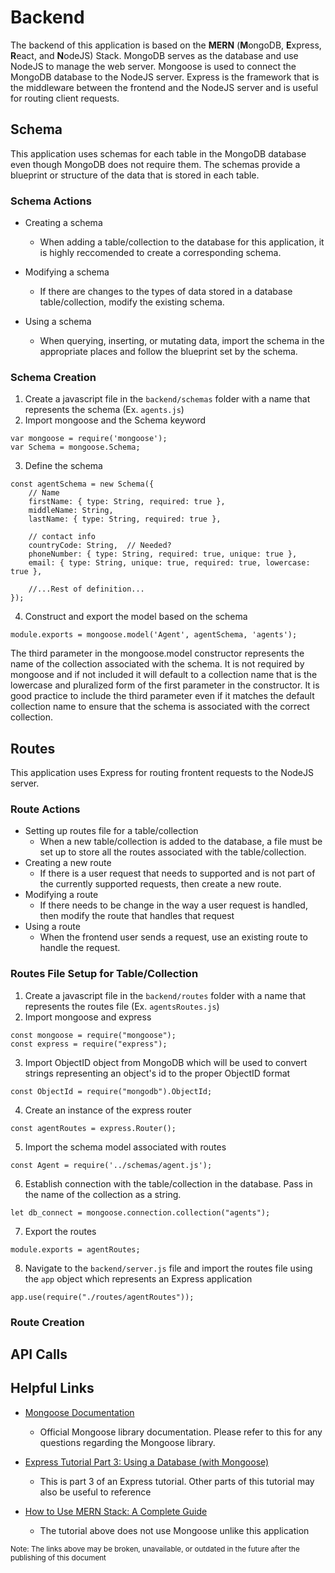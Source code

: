# Backend
The backend of this application is based on the **MERN** (**M**ongoDB, **E**xpress, **R**eact, and **N**odeJS) Stack. MongoDB serves as the database and use NodeJS to manage the web server. Mongoose is used to connect the MongoDB database to the NodeJS server. Express is the framework that is the middleware between the frontend and the NodeJS server and is useful for routing client requests.

## Schema
This application uses schemas for each table in the MongoDB database even though MongoDB does not require them. The schemas provide a blueprint or structure of the data that is stored in each table.

### Schema Actions
- Creating a schema
  - When adding a table/collection to the database for this application, it is highly reccomended to create a corresponding schema.
  
- Modifying a schema
  - If there are changes to the types of data stored in a database table/collection, modify the existing schema.

- Using a schema
  - When querying, inserting, or mutating data, import the schema in the appropriate places and follow the blueprint set by the schema.

### Schema Creation
1. Create a javascript file in the ```backend/schemas``` folder with a name that represents the schema (Ex. ```agents.js```)
2. Import mongoose and the Schema keyword 
```
var mongoose = require('mongoose');
var Schema = mongoose.Schema;
```
3. Define the schema 
```
const agentSchema = new Schema({
    // Name
    firstName: { type: String, required: true },
    middleName: String,
    lastName: { type: String, required: true },
    
    // contact info
    countryCode: String,  // Needed?
    phoneNumber: { type: String, required: true, unique: true },
    email: { type: String, unique: true, required: true, lowercase: true },
    
    //...Rest of definition...
});
```

4. Construct and export the model based on the schema
```
module.exports = mongoose.model('Agent', agentSchema, 'agents');
```
The third parameter in the mongoose.model constructor represents the name of the collection associated with the schema. It is not required by mongoose and if not included it will default to a collection name that is the lowercase and pluralized form of the first parameter in the constructor. It is good practice to include the third parameter even if it matches the default collection name to ensure that the schema is associated with the correct collection.


## Routes
This application uses Express for routing frontent requests to the NodeJS server.

### Route Actions
- Setting up routes file for a table/collection
  - When a new table/collection is added to the database, a file must be set up to store all the routes associated with the table/collection.
- Creating a new route
  - If there is a user request that needs to supported and is not part of the currently supported requests, then create a new route.
- Modifying a route
  - If there needs to be change in the way a user request is handled, then modify the route that handles that request
- Using a route
  - When the frontend user sends a request, use an existing route to handle the request.

### Routes File Setup for Table/Collection
1. Create a javascript file in the ```backend/routes``` folder with a name that represents the routes file (Ex. ```agentsRoutes.js```)
2. Import mongoose and express
```
const mongoose = require("mongoose");
const express = require("express");
```
3. Import ObjectID object from MongoDB which will be used to convert strings representing an object's id to the proper ObjectID format
```
const ObjectId = require("mongodb").ObjectId;
```
4. Create an instance of the express router
```
const agentRoutes = express.Router();
```
5. Import the schema model associated with routes
```
const Agent = require('../schemas/agent.js');
```
6. Establish connection with the table/collection in the database. Pass in the name of the collection as a string.
```
let db_connect = mongoose.connection.collection("agents");
```
7. Export the routes
```
module.exports = agentRoutes;
```
8. Navigate to the ```backend/server.js``` file and import the routes file using the ```app``` object which represents an Express application
```
app.use(require("./routes/agentRoutes"));
```

### Route Creation



## API Calls




## Helpful Links
- [Mongoose Documentation](https://mongoosejs.com/docs/guide.html)
  - Official Mongoose library documentation. Please refer to this for any questions regarding the Mongoose library.

- [Express Tutorial Part 3: Using a Database (with Mongoose)](https://developer.mozilla.org/en-US/docs/Learn/Server-side/Express_Nodejs/mongoose#defining_the_locallibrary_schema)
  - This is part 3 of an Express tutorial. Other parts of this tutorial may also be useful to reference

- [How to Use MERN Stack: A Complete Guide](https://www.mongodb.com/languages/mern-stack-tutorial)
  - The tutorial above does not use Mongoose unlike this application

<sub>Note: The links above may be broken, unavailable, or outdated in the future after the publishing of this document</sub> 
